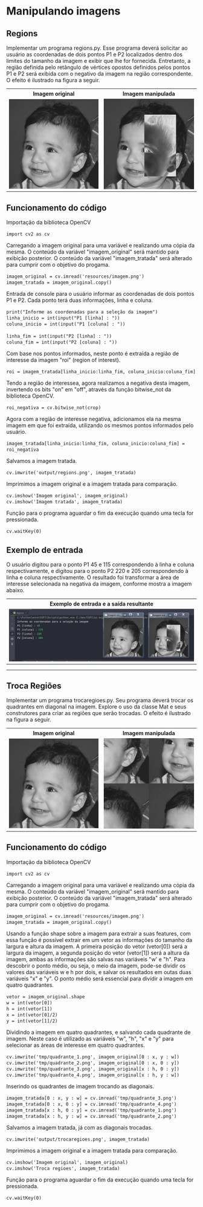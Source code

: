 # Manipulando imagens

## Regions
Implementar um programa regions.py. Esse programa deverá solicitar ao usuário as coordenadas de dois pontos P1 e P2 localizados dentro dos limites do tamanho da imagem e exibir que lhe for fornecida. Entretanto, a região definida pelo retângulo de vértices opostos definidos pelos pontos P1 e P2 será exibida com o negativo da imagem na região correspondente. O efeito é ilustrado na figura a seguir.

<table>
    <tr>
        <th align="Center">Imagem original</th>
        <th align="Center">Imagem manipulada</th>
    </tr> 
    <tr>
        <td>
            <img title="Original" src="resources/imagem.png"/>
        </td>
        <td>
            <img title="Manipulada" src="output/regions.png"/>
        </td>
    </tr>
</table>

## Funcionamento do código

Importação da biblioteca OpenCV
```
import cv2 as cv
```

Carregando a imagem original para uma variável e realizando uma cópia da mesma.
O conteúdo da variável "imagem_original" será mantido para exibição posterior.
O conteúdo da variável "imagem_tratada" será alterado para cumprir com o objetivo do progama.

```
imagem_original = cv.imread('resources/imagem.png')
imagem_tratada = imagem_original.copy()
```

Entrada de console para o usuário informar as coordenadas de dois pontos P1 e P2.
Cada ponto terá duas informações, linha e coluna.
```
print("Informe as coordenadas para a seleção da imagem")
linha_inicio = int(input("P1 [linha] : "))
coluna_inicio = int(input("P1 [coluna] : "))

linha_fim = int(input("P2 [linha] : "))
coluna_fim = int(input("P2 [coluna] : "))
```

Com base nos pontos informados, neste ponto é extraída a região de interesse da imagem "roi" (region of interest).
```
roi = imagem_tratada[linha_inicio:linha_fim, coluna_inicio:coluna_fim]
```

Tendo a região de interessea,  agora realizamos a negativa desta imagem, invertendo os bits "on" em "off", através da função bitwise_not da biblioteca OpenCV.
```
roi_negativa = cv.bitwise_not(crop)
```

Agora com a região de interesse negativa, adicionamos ela na mesma imagem em que foi extraída, utilizando os mesmos pontos informados pelo usuário.
```
imagem_tratada[linha_inicio:linha_fim, coluna_inicio:coluna_fim] = roi_negativa
```

Salvamos a imagem tratada.
```
cv.imwrite('output/regions.png', imagem_tratada)
```

Imprimimos a imagem original e a imagem tratada para comparação.
```
cv.imshow('Imagem original', imagem_original)
cv.imshow('Imagem tratada', imagem_tratada)
```

Função para o programa aguardar o fim da execução quando uma tecla for pressionada.
```
cv.waitKey(0)
```

## Exemplo de entrada
O usuário digitou para o ponto P1 45 e 115 correspondendo à linha e coluna respectivamente, e digitou para o ponto P2 220 e 205 correspondendo à linha e coluna respectivamente.
O resultado foi transformar a área de interesse selecionada na negativa da imagem, conforme mostra a imagem abaixo.

<table>
    <tr>
        <th align="Center">Exemplo de entrada e a saída resultante</th>
    </tr> 
    <tr>
        <td>
            <img title="Exemplo" src="tmp/exemplo.PNG"/>
        </td>
    </tr>
</table>


-------------------------------------------------------------------------------------------------------------------------------------------------------------

## Troca Regiões
Implementar um programa trocaregioes.py. Seu programa deverá trocar os quadrantes em diagonal na imagem. Explore o uso da classe Mat e seus construtores para criar as regiões que serão trocadas. O efeito é ilustrado na figura a seguir.

<table>
    <tr>
        <th align="Center">Imagem original</th>
        <th align="Center">Imagem manipulada</th>
    </tr> 
    <tr>
        <td>
            <img title="Original" src="resources/imagem.png"/>
        </td>
        <td>
            <img title="Manipulada" src="output/trocaregioes.png"/>
        </td>
    </tr>
</table>

## Funcionamento do código

Importação da biblioteca OpenCV
```
import cv2 as cv
```

Carregando a imagem original para uma variável e realizando uma cópia da mesma.
O conteúdo da variável "imagem_original" será mantido para exibição posterior.
O conteúdo da variável "imagem_tratada" será alterado para cumprir com o objetivo do progama.
```
imagem_original = cv.imread('resources/imagem.png')
imagem_tratada = imagem_original.copy()
```

Usando a função shape sobre a imagem para extrair a suas features, com essa função é possível extrair em um vetor as informações do tamanho da largura e altura da imagem.
A primeira posição do vetor (vetor[0]) será a largura da imagem, a segunda posição do vetor (vetor[1]) será a altura da imagem, ambas as informações são salvas nas variáveis "w' e "h".
Para descobrir o ponto médio, ou seja, o meio da imagem, pode-se dividir os valores das variáveis w e h por dois, e salvar os resultados em outas duas variáveis "x" e "y".
O ponto médio será essencial para dividir a imagem em quatro quadrantes.
```
vetor = imagem_original.shape
w = int(vetor[0])
h = int(vetor[1])
x = int(vetor[0]/2)
y = int(vetor[1]/2)
```

Dividindo a imagem em quatro quadrantes, e salvando cada quadrante de imagem. Neste caso é utilizado as variáveis "w", "h", "x" e "y" para selecionar as áreas de interesse em quatro quadrantes.
```
cv.imwrite('tmp/quadrante_1.png', imagem_original[0 : x, y : w])
cv.imwrite('tmp/quadrante_2.png', imagem_original[0 : x, 0 : y])
cv.imwrite('tmp/quadrante_3.png', imagem_original[x : h, 0 : y])
cv.imwrite('tmp/quadrante_4.png', imagem_original[x : h, y : w])
```

Inserindo os quadrantes de imagem trocando as diagonais.
```
imagem_tratada[0 : x, y : w] = cv.imread('tmp/quadrante_3.png')
imagem_tratada[0 : x, 0 : y] = cv.imread('tmp/quadrante_4.png')
imagem_tratada[x : h, 0 : y] = cv.imread('tmp/quadrante_1.png')
imagem_tratada[x : h, y : w] = cv.imread('tmp/quadrante_2.png')
```

Salvamos a imagem tratada, já com as diagonais trocadas.
```
cv.imwrite('output/trocaregioes.png', imagem_tratada)
```

Imprimimos a imagem original e a imagem tratada para comparação.
```
cv.imshow('Imagem original', imagem_original)
cv.imshow('Troca regioes', imagem_tratada)
```

Função para o programa aguardar o fim da execução quando uma tecla for pressionada.
```
cv.waitKey(0)
```

